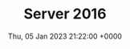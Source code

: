---
title: Server 2016
description: SharePoint Server, version 2016, is a content management system that allows organizations to access, store, manage, and share information. See SharePoint for more information.
date: Thu, 05 Jan 2023 21:22:00 +0000
lastmod: Thu, 05 Jan 2023 21:22:00 +0000
SEO:
  title: List of articles tagged 'Server 2016'
---
